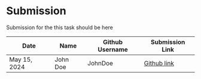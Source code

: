# Submission

Submission for the this task should be here

| Date | Name | Github Username | Submission Link |
| ------ | ------ | ------ |  ------ |
| May 15, 2024 | John Doe | JohnDoe | [Github link](https://github.com/) |

